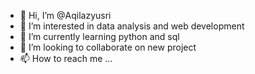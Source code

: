 - 👋 Hi, I’m @Aqilazyusri
- 👀 I’m interested in data analysis and web development
- 🌱 I’m currently learning python and sql
- 💞️ I’m looking to collaborate on new project
- 📫 How to reach me ...

<!---
Aqilazyusri/Aqilazyusri is a ✨ special ✨ repository because its `README.md` (this file) appears on your GitHub profile.
You can click the Preview link to take a look at your changes.
--->
